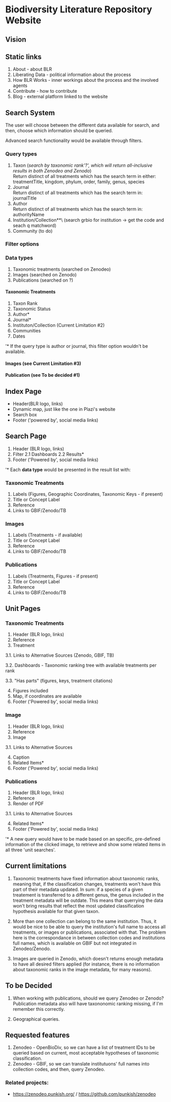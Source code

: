 # Biodiversity Literature Repository Website

## Vision


## Static links
1. About - about BLR
2. Liberating Data - political information about the process
3. How BLR Works - inner workings about the process and the involved agents
4. Contribute - how to contribute
5. Blog - external platform linked to the website

## Search System
The user will choose between the different data available for search, and then, choose which information should be queried. 

Advanced search functionality would be available through filters.

### Query types
1. Taxon (_search by taxonomic rank'?', which will return all-inclusive results in both Zenodeo and Zenodo_)\
    Return distinct of all treatments which has the search term in either:\
          treatmentTitle, kingdom, phylum, order, family, genus, species
2. Journal\
    Return distinct of all treatments which has the search term in:\
         journalTitle
3. Author\
    Return distinct of all treatments which has the search term in:\
         authorityName
4. Institution/Collection**\ 
    (search grbio for institution -> get the code and seach q matchword)
5. Community (to do)

### Filter options

### Data types
1. Taxonomic treatments (searched on Zenodeo)
2. Images (searched on Zenodo)
3. Publications (searched on ?)

#### Taxonomic Treatments
1. Taxon Rank
2. Taxonomic Status
3. Author*
4. Journal*
5. Instituton/Collection (Current Limitation #2)
6. Communities
7. Dates

'* If the query type is author or journal, this filter option wouldn't be available. 

#### Images (see Current Limitation #3)

#### Publication (see To be decided #1)

## Index Page
* Header(BLR logo, links)
* Dynamic map, just like the one in Plazi's website
* Search box
* Footer ('powered by', social media links)

## Search Page

1. Header (BLR logo, links)
2. Filter
2.1 Dashboards
2.2 Results*
5. Footer ('Powered by', social media links)

'* Each **data type** would be presented in the result list with:

### Taxonomic Treatments

1. Labels (Figures, Geographic Coordinates, Taxonomic Keys - if present)
1. Title or Concept Label
2. Reference
3. Links to GBIF/Zenodo/TB

### Images
1. Labels (Treatments - if available)
1. Title or Concept Label
2. Reference
3. Links to GBIF/Zenodo/TB

### Publications

1. Labels (Treatments, Figures - if present)
1. Title or Concept Label
2. Reference
3. Links to GBIF/Zenodo/TB

## Unit Pages

### Taxonomic Treatments
1. Header (BLR logo, links)
2. Reference
3. Treatment

3.1. Links to Alternative Sources (Zenodo, GBIF, TB)

3.2. Dashboards - Taxonomic ranking tree with available treatments per rank

3.3. "Has parts" (figures, keys, treatment citations)

4. Figures included
5. Map, if coordinates are available
6. Footer ('Powered by', social media links)

### Image
1. Header (BLR logo, links)
2. Reference
3. Image

3.1. Links to Alternative Sources

4. Caption
4. Related Items*
5. Footer ('Powered by', social media links)

### Publications
1. Header (BLR logo, links)
2. Reference
3. Render of PDF

3.1. Links to Alternative Sources

4. Related Items*
5. Footer ('Powered by', social media links)

'* A new query would have to be made based on an specific, pre-defined information of the clicked image, to retrieve and show some related items in all three 'unit searches'.


## Current limitations

1. Taxonomic treatments have fixed information about taxonomic ranks, meaning that, if the classification changes, treatments won't have this part of their metadata updated. In sum: if a species of a given treatement is transferred to a different genus, the genus included in the treatment metadata will be outdate. This means that querrying the data won't bring results that reflect the most updated classification hypothesis available for that given taxon.

2. More than one collection can belong to the same institution. Thus, it would be nice to be able to query the institution's full name to access all treatments, or images or publications, associated with that. The problem here is the correspondance in between collection codes and institutions full names, which is available on GBIF but not integrated in Zenodeo/Zenodo.

3. Images are queried in Zenodo, which doesn't returns enough metadata to have all desired filters applied (for instance, there is no information about taxonomic ranks in the image metadata, for many reasons).

## To be Decided

1. When working with publications, should we query Zenodeo or Zenodo? Publication metadata also will have taxononomic ranking missing, if I'm remember this correctly.

2. Geographical queries.

## Requested features

1. Zenodeo - OpenBioDiv, so we can have a list of treatment IDs to be queried based on current, most acceptable hypotheses of taxonomic classification. 
2. Zenodeo - GBIF, so we can translate institutuons' full names into collection codes, and then, query Zenodeo.

### Related projects:

* https://zenodeo.punkish.org/ / https://github.com/punkish/zenodeo
